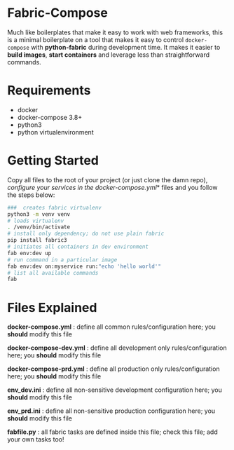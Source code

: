 # Fabric-Compose

Much like boilerplates that make it easy to work with web frameworks, this is a minimal boilerplate on a tool that makes it easy to control `docker-compose` with **python-fabric** during development time. It makes it easier to **build images**, **start containers** and leverage less than straightforward commands. 

# Requirements

* docker
* docker-compose 3.8+
* python3
* python virtualenvironment

# Getting Started

Copy all files to the root of your project (or just clone the damn repo), **configure your services in the docker-compose*.yml** files and you follow the steps below:

```bash
###  creates fabric virtualenv
python3 -m venv venv
# loads virtualenv
. /venv/bin/activate
# install only dependency; do not use plain fabric
pip install fabric3
# initiates all containers in dev environment
fab env:dev up
# run command in a particular image
fab env:dev on:myservice run:"echo 'hello world'"
# list all available commands
fab
```

# Files Explained

**docker-compose.yml**
: define all common rules/configuration here; you **should** modify this file

**docker-compose-dev.yml**
: define all development only rules/configuration here; you **should** modify this file

**docker-compose-prd.yml**
: define all production only rules/configuration here; you **should** modify this file

**env_dev.ini**
: define all non-sensitive development configuration here; you **should** modify this file

**env_prd.ini**
: define all non-sensitive production configuration here; you **should** modify this file

**fabfile.py**
: all fabric tasks are defined inside this file; check this file; add your own tasks too!